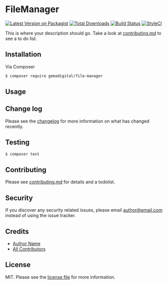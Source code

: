 # FileManager

[![Latest Version on Packagist][ico-version]][link-packagist]
[![Total Downloads][ico-downloads]][link-downloads]
[![Build Status][ico-travis]][link-travis]
[![StyleCI][ico-styleci]][link-styleci]

This is where your description should go. Take a look at [contributing.md](contributing.md) to see a to do list.

## Installation

Via Composer

``` bash
$ composer require gemadigital/file-manager
```

## Usage

## Change log

Please see the [changelog](changelog.md) for more information on what has changed recently.

## Testing

``` bash
$ composer test
```

## Contributing

Please see [contributing.md](contributing.md) for details and a todolist.

## Security

If you discover any security related issues, please email author@email.com instead of using the issue tracker.

## Credits

- [Author Name][link-author]
- [All Contributors][link-contributors]

## License

MIT. Please see the [license file](license.md) for more information.

[ico-version]: https://img.shields.io/packagist/v/gemadigital/file-manager.svg?style=flat-square
[ico-downloads]: https://img.shields.io/packagist/dt/gemadigital/file-manager.svg?style=flat-square
[ico-travis]: https://img.shields.io/travis/gemadigital/file-manager/master.svg?style=flat-square
[ico-styleci]: https://styleci.io/repos/12345678/shield

[link-packagist]: https://packagist.org/packages/gemadigital/file-manager
[link-downloads]: https://packagist.org/packages/gemadigital/file-manager
[link-travis]: https://travis-ci.org/gemadigital/file-manager
[link-styleci]: https://styleci.io/repos/12345678
[link-author]: https://github.com/gemadigital
[link-contributors]: ../../contributors
